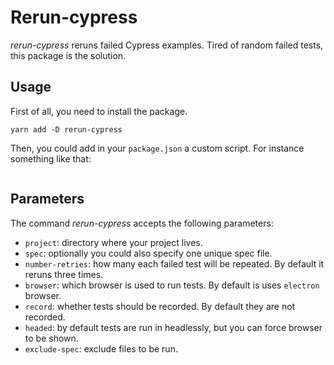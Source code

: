 # Rerun-cypress

_rerun-cypress_ reruns failed Cypress examples. Tired of random failed tests, this package is the solution.

## Usage

First of all, you need to install the package.

```
yarn add -D rerun-cypress
```

Then, you could add in your `package.json` a custom script. For instance something like that:

```
```

## Parameters

The command _rerun-cypress_ accepts the following parameters:

* `project`: directory where your project lives.
* `spec`: optionally you could also specify one unique spec file.
* `number-retries`: how many each failed test will be repeated. By default it reruns three times.
* `browser`: which browser is used to run tests. By default is uses `electron` browser.
* `record`: whether tests should be recorded. By default they are not recorded.
* `headed`: by default tests are run in headlessly, but you can force browser to be shown.
* `exclude-spec`: exclude files to be run.
